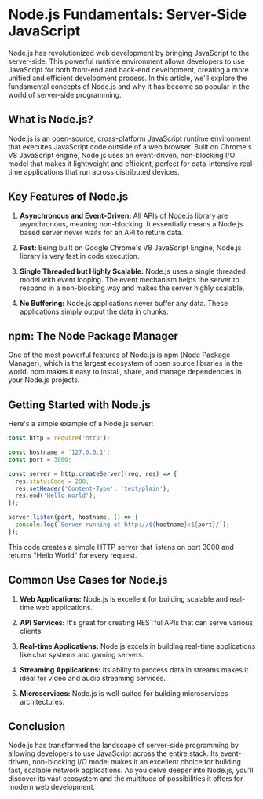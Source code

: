 # Node.js Fundamentals: Server-Side JavaScript

Node.js has revolutionized web development by bringing JavaScript to the server-side. This powerful runtime environment allows developers to use JavaScript for both front-end and back-end development, creating a more unified and efficient development process. In this article, we'll explore the fundamental concepts of Node.js and why it has become so popular in the world of server-side programming.

## What is Node.js?

Node.js is an open-source, cross-platform JavaScript runtime environment that executes JavaScript code outside of a web browser. Built on Chrome's V8 JavaScript engine, Node.js uses an event-driven, non-blocking I/O model that makes it lightweight and efficient, perfect for data-intensive real-time applications that run across distributed devices.

## Key Features of Node.js

1. **Asynchronous and Event-Driven:** All APIs of Node.js library are asynchronous, meaning non-blocking. It essentially means a Node.js based server never waits for an API to return data.

2. **Fast:** Being built on Google Chrome's V8 JavaScript Engine, Node.js library is very fast in code execution.

3. **Single Threaded but Highly Scalable:** Node.js uses a single threaded model with event looping. The event mechanism helps the server to respond in a non-blocking way and makes the server highly scalable.

4. **No Buffering:** Node.js applications never buffer any data. These applications simply output the data in chunks.

## npm: The Node Package Manager

One of the most powerful features of Node.js is npm (Node Package Manager), which is the largest ecosystem of open source libraries in the world. npm makes it easy to install, share, and manage dependencies in your Node.js projects.

## Getting Started with Node.js

Here's a simple example of a Node.js server:

```javascript
const http = require('http');

const hostname = '127.0.0.1';
const port = 3000;

const server = http.createServer((req, res) => {
  res.statusCode = 200;
  res.setHeader('Content-Type', 'text/plain');
  res.end('Hello World');
});

server.listen(port, hostname, () => {
  console.log(`Server running at http://${hostname}:${port}/`);
});
```

This code creates a simple HTTP server that listens on port 3000 and returns "Hello World" for every request.

## Common Use Cases for Node.js

1. **Web Applications:** Node.js is excellent for building scalable and real-time web applications.

2. **API Services:** It's great for creating RESTful APIs that can serve various clients.

3. **Real-time Applications:** Node.js excels in building real-time applications like chat systems and gaming servers.

4. **Streaming Applications:** Its ability to process data in streams makes it ideal for video and audio streaming services.

5. **Microservices:** Node.js is well-suited for building microservices architectures.

## Conclusion

Node.js has transformed the landscape of server-side programming by allowing developers to use JavaScript across the entire stack. Its event-driven, non-blocking I/O model makes it an excellent choice for building fast, scalable network applications. As you delve deeper into Node.js, you'll discover its vast ecosystem and the multitude of possibilities it offers for modern web development.
